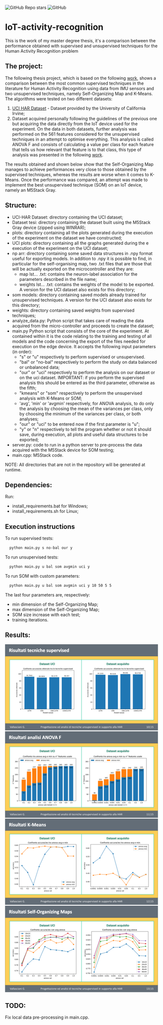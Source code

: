 ![GitHub Repo stars](https://img.shields.io/github/stars/Sc1anso/IoT-activity-recognition)
![GitHub](https://img.shields.io/github/license/Sc1anso/IoT-activity-recognition)



# IoT-activity-recognition
This is the work of my master degree thesis, it's a comparison between the performance obtained with supervised and unsupervised techniques for the Human Activity Recognition problem

## The project:
The following thesis project, which is based on the following [work](https://ieeexplore.ieee.org/document/9217830), shows a comparison between the most common supervised techniques in the literature for Human Activity Recognition using data from IMU sensors and two unsupervised techniques, namely Self-Organizing Map and K-Means.
The algorithms were tested on two different datasets:
 1) [UCI HAR Dataset](https://archive.ics.uci.edu/dataset/240/human+activity+recognition+using+smartphones) - Dataset provided by the University of California Irvine;
 2) Dataset acquired personally following the guidelines of the previous one but acquiring the data directly from the IoT device used for the experiment.
On the data in both datasets, further analysis was performed on the 561 features considered for the unsupervised techniques in an attempt to optimise everything. This analysis is called ANOVA F and consists of calculating a value per class for each feature that tells us how relevant that feature is to that class, this type of analysis was presented in the following [work](https://ieeexplore.ieee.org/document/8215500).

The results obtained and shown below show that the Self-Organizing Map manages to achieve performances very close to those obtained by the supervised techniques, whereas the results are worse when it comes to K-Means.
Once the performance was compared, an attempt was made to implement the best unsupervised technique (SOM) on an IoT device, namely an M5Stack Gray.

## Structure:
- UCI-HAR Dataset: directory containing the UCI dataset;
- Dataset tesi: directory containing the dataset built using the M5Stack Gray device (zipped using WINRAR);
- plots: directory containing all the plots generated during the execution of the experiment on the dataset we have constructed;
- UCI plots: directory containing all the graphs generated during the e execution of the experiment on the UCI dataset;
- np arr: directory containing some saved data structures in .npy format useful for exporting models. In addition to .npy it is possible to find, in particular for the self-organising map, two .txt files that are those that will be actually exported on the microcontroller and they are:
    - map lst... .txt: contains the neuron-label association for the parameters described in the file name;
    - weights lst... .txt: contains the weights of the model to be exported.
    A version for the UCI dataset also exists for this directory;
- som models: directory containing saved models already trained for unsupervised techniques.
A version for the UCI dataset also exists for this directory;
- weights: directory containing saved weights from supervised techniques;
- analyze_data.py: Python script that takes care of reading the data acquired from the micro-controller and proceeds to create the dataset;
- main.py Python script that consists of the core of the experiment. At contained within it is the code relating to the training and testing of all models and the code concerning the export of the files needed for execution on the edge device. It accepts the following input parameters (in order):   
    - "s" or "u" respectively to perform supervised or unsupervised.
    - "bal" or "no-bal" respectively to perform the study on data balanced or unbalanced data;
    - "our" or "uci" respectively to perform the analysis on our dataset or on the uci dataset. IMPORTANT: if you perform the supervised analysis this should be entered as the third parameter, otherwise as the fifth;
    - "kmeans" or "som" respectively to perform the unsupervised analysis with K-Means or SOM;
    - 'avg', 'min' or 'avgmin' respectively, for ANOVA analysis, to do only the analysis by choosing the mean of the variances per class, only by choosing the minimum of the variances per class, or both analyses;
    - "our" or "uci" to be entered now if the first parameter is "u";
    - "y" or "n" respectively to tell the program whether or not it should save, during execution, all plots and useful data structures to be exported;
- server.py: code to run in a python server to pre-process the data acquired with the M5Stack device for SOM testing;
- main.cpp: M5Stack code.
 
 NOTE: All directories that are not in the repository will be generated at runtime.

 ## Dependencies:
Run:
- install_requirements.bat for Windows;
- install_requirements.sh for Linux;

## Execution instructions

To run supervised tests:

```bash
  python main.py s no-bal our y
```
To run unsupervised tests:

```bash
  python main.py u bal som avgmin uci y
```
To run SOM with custom parameters:

```bash
  python main.py u bal som avgmin uci y 10 50 5 5
```

The last four parameters are, respectively:
- min dimension of the Self-Organizing Map;
- max dimension of the Self-Organizing Map;
- SOM size increase with each test;
- training iterations.


## Results:
![Supervised](https://github.com/Sc1anso/IoT-activity-recognition/blob/main/imgs/diap1.PNG)
![ANOVAF](https://github.com/Sc1anso/IoT-activity-recognition/blob/main/imgs/diap2.PNG)
![KMEANS](https://github.com/Sc1anso/IoT-activity-recognition/blob/main/imgs/diap3.PNG)
![SOM](https://github.com/Sc1anso/IoT-activity-recognition/blob/main/imgs/diap4.PNG)

## TODO:
Fix local data pre-processing in main.cpp.
